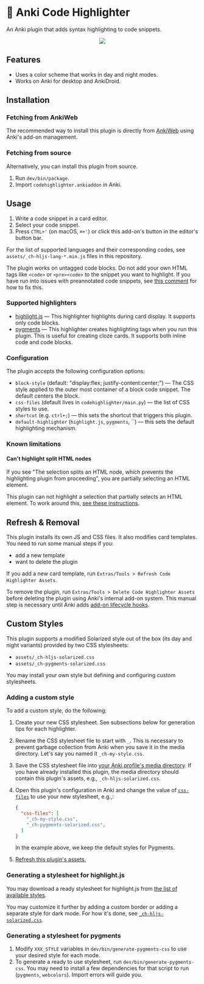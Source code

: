 # 🌈 Anki Code Highlighter

An Anki plugin that adds syntax highlighting to code snippets.

<!-- markdownlint-disable-next-line -->
<p align="center"><img src="screenshots/animation-small.gif"/></p>

## Features

* Uses a color scheme that works in day and night modes.
* Works on Anki for desktop and AnkiDroid.

## Installation

### Fetching from AnkiWeb

The recommended way to install this plugin is directly from
[AnkiWeb](https://ankiweb.net/shared/info/112228974) using Anki's add-on
management.

### Fetching from source

Alternatively, you can install this plugin from source.

1. Run `dev/bin/package`.
2. Import `codehighlighter.ankiaddon` in Anki.

## Usage

1. Write a code snippet in a card editor.
2. Select your code snippet.
3. Press `CTRL+'` (on macOS, `⌘+'`) or click this add-on's button in the
   editor's button bar.

For the list of supported languages and their corresponding codes, see
`assets/_ch-hljs-lang-*.min.js` files in this repository.

The plugin works on untagged code blocks. Do not add your own HTML tags like
`<code>` or `<pre><code>` to the snippet you want to highlight. If you have run
into issues with preannotated code snippets, see [this
comment](https://github.com/gregorias/anki-code-highlighter/issues/29#issuecomment-1367298126)
for how to fix this.

### Supported highlighters

* [highlight.js](https://highlightjs.org/) — This highlighter highlights during
  card display. It supports only code blocks.
* [pygments](https://pygments.org/) — This highlighter creates highlighting
  tags when you run this plugin. This is useful for creating cloze cards.
  It supports both inline code and code blocks.

### Configuration

The plugin accepts the following configuration options:

* `block-style` (default: "display:flex; justify-content:center;") — The CSS
  style applied to the outer most container of a block code snippet. The
  default centers the block.
* `css-files` (default lives in `codehighlighter/main.py`) — the list of CSS
  styles to use.
* `shortcut` (e.g. `ctrl+;`) — this sets the shortcut that triggers this
  plugin.
* `default-highlighter` (`highlight.js`, `pygments`, ``) — this sets the
  default highlighting mechanism.

### Known limitations

#### Can't highlight split HTML nodes

If you see "The selection splits an HTML node, which prevents the highlighting
plugin from proceeding", you are partially selecting an HTML element.

This plugin can not highlight a selection that partially selects an HTML
element. To work around this, [see these
instructions](https://github.com/gregorias/anki-code-highlighter/issues/72#issuecomment-1830404297).

## Refresh & Removal

This plugin installs its own JS and CSS files. It also modifies card
templates. You need to run some manual steps if you:

* add a new template
* want to delete the plugin

If you add a new card template, run `Extras/Tools > Refresh Code Highlighter
Assets`.

To remove the plugin, run `Extras/Tools > Delete Code Highlighter Assets`
before deleting the plugin using Anki's internal add-on system. This
manual step is necessary until Anki adds [add-on lifecycle
hooks](https://forums.ankiweb.net/t/install-update-delete-addon-hook-points/18532).

## Custom Styles

This plugin supports a modified Solarized style out of the box (its day and
night variants) provided by two CSS stylesheets:

* `assets/_ch-hljs-solarized.css`
* `assets/_ch-pygments-solarized.css`

You may install your own style but defining and configuring custom stylesheets.

### Adding a custom style

To add a custom style, do the following:

1. Create your new CSS stylesheet. See subsections below for generation tips
   for each highlighter.
1. Rename the CSS stylesheet file to start with `_`. This is necessary to
   prevent garbage collection from Anki when you save it in the media
   directory. Let's say you named it `_ch-my-style.css`.
1. Save the CSS stylesheet file into [your Anki profile's media
   directory](https://docs.ankiweb.net/files.html). If you have already
   installed this plugin, the media directory should contain this plugin's
   assets, e.g., `_ch-hljs-solarized.css`.
1. Open this plugin's configuration in Anki and change the value of
   [`css-files`](#configuration) to use your new stylesheet, e.g.,:

   ```json
   {
     "css-files": [
       "_ch-my-style.css",
       "_ch-pygments-solarized.css",
     ]
   }
   ```

   In the example above, we keep the default styles for Pygments.
1. [Refresh this plugin's assets.](#refresh--removal)

### Generating a stylesheet for highlight.js

You may download a ready stylesheet for highlight.js from [the list of
available
styles](https://github.com/highlightjs/highlight.js/tree/main/src/styles).

You may customize it further by adding a custom border or adding a separate
style for dark mode. For how it's done, see
[`_ch-hljs-solarized.css`](https://github.com/gregorias/anki-code-highlighter/blob/main/assets/_ch-hljs-solarized.css).

### Generating a stylesheet for pygments

1. Modify `XXX_STYLE` variables in `dev/bin/generate-pygments-css` to use your
   desired style for each mode.
1. To generate a ready to use stylesheet, run `dev/bin/generate-pygments-css`.
   You may need to install a few dependencies for that script to run
   (`pygments`, `webcolors`). Import errors will guide you.
